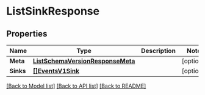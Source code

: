 # ListSinkResponse

## Properties
Name | Type | Description | Notes
------------ | ------------- | ------------- | -------------
**Meta** | [**ListSchemaVersionResponseMeta**](ListSchemaVersionResponse_meta.md) |  |[optional] 
**Sinks** | [**[]EventsV1Sink**](events.v1.sink.md) |  |[optional] 

[[Back to Model list]](../README.md#documentation-for-models) [[Back to API list]](../README.md#documentation-for-api-endpoints) [[Back to README]](../README.md)


